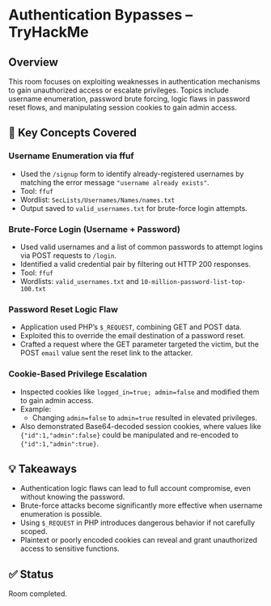 # Authentication Bypasses – TryHackMe

## Overview
This room focuses on exploiting weaknesses in authentication mechanisms to gain unauthorized access or escalate privileges. Topics include username enumeration, password brute forcing, logic flaws in password reset flows, and manipulating session cookies to gain admin access.

## 🧩 Key Concepts Covered

### Username Enumeration via ffuf
- Used the `/signup` form to identify already-registered usernames by matching the error message `"username already exists"`.
- Tool: `ffuf`
- Wordlist: `SecLists/Usernames/Names/names.txt`
- Output saved to `valid_usernames.txt` for brute-force login attempts.

### Brute-Force Login (Username + Password)
- Used valid usernames and a list of common passwords to attempt logins via POST requests to `/login`.
- Identified a valid credential pair by filtering out HTTP 200 responses.
- Tool: `ffuf`
- Wordlists: `valid_usernames.txt` and `10-million-password-list-top-100.txt`

### Password Reset Logic Flaw
- Application used PHP’s `$_REQUEST`, combining GET and POST data.
- Exploited this to override the email destination of a password reset.
- Crafted a request where the GET parameter targeted the victim, but the POST `email` value sent the reset link to the attacker.

### Cookie-Based Privilege Escalation
- Inspected cookies like `logged_in=true; admin=false` and modified them to gain admin access.
- Example:
  - Changing `admin=false` to `admin=true` resulted in elevated privileges.
- Also demonstrated Base64-decoded session cookies, where values like `{"id":1,"admin":false}` could be manipulated and re-encoded to `{"id":1,"admin":true}`.

## 💡 Takeaways
- Authentication logic flaws can lead to full account compromise, even without knowing the password.
- Brute-force attacks become significantly more effective when username enumeration is possible.
- Using `$_REQUEST` in PHP introduces dangerous behavior if not carefully scoped.
- Plaintext or poorly encoded cookies can reveal and grant unauthorized access to sensitive functions.

## ✅ Status
Room completed.

